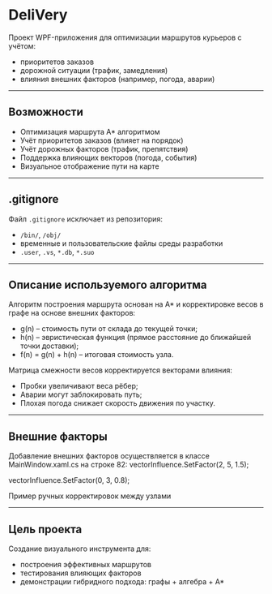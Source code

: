 # DeliVery

Проект WPF-приложения для оптимизации маршрутов курьеров с учётом:
- приоритетов заказов
- дорожной ситуации (трафик, замедления)
- влияния внешних факторов (например, погода, аварии)

---

## Возможности

- Оптимизация маршрута A* алгоритмом
- Учёт приоритетов заказов (влияет на порядок)
- Учёт дорожных факторов (трафик, препятствия)
- Поддержка влияющих векторов (погода, события)
- Визуальное отображение пути на карте

---

## .gitignore

Файл `.gitignore` исключает из репозитория:
- `/bin/`, `/obj/`
- временные и пользовательские файлы среды разработки
- `.user`, `.vs`, `*.db`, `*.suo`

---

## Описание используемого алгоритма
Алгоритм построения маршрута основан на A* и корректировке весов в графе на основе внешних факторов:
- g(n) – стоимость пути от склада до текущей точки;
- h(n) – эвристическая функция (прямое расстояние до ближайшей точки доставки);
- f(n) = g(n) + h(n) – итоговая стоимость узла.
  
Матрица смежности весов корректируется векторами влияния:

- Пробки увеличивают веса рёбер;
- Аварии могут заблокировать путь;
- Плохая погода снижает скорость движения по участку.

---

## Внешние факторы
Добавление внешних факторов осуществляется в классе MainWindow.xaml.cs на строке 82:
vectorInfluence.SetFactor(2, 5, 1.5);

vectorInfluence.SetFactor(0, 3, 0.8);

Пример ручных корректировок между узлами

---

## Цель проекта

Создание визуального инструмента для:
- построения эффективных маршрутов
- тестирования влияющих факторов
- демонстрации гибридного подхода: графы + алгебра + A*
